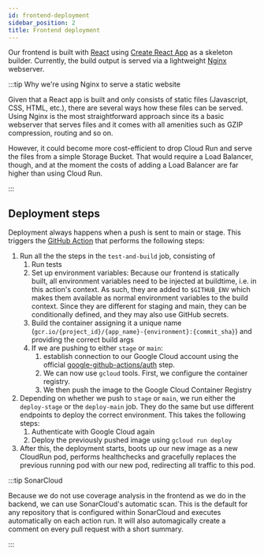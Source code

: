 ```yaml
---
id: frontend-deployment
sidebar_position: 2
title: Frontend deployment
---
```


Our frontend is built with [React](https://reactjs.org/) using [Create React App](https://create-react-app.dev/) as a
skeleton builder. Currently, the build output is served via a lightweight [Nginx](https://www.nginx.com/) webserver.

:::tip Why we're using Nginx to serve a static website

Given that a React app is built and only consists of static files (Javascript, CSS, HTML, etc.), there are several ways
how these files can be served. Using Nginx is the most straightforward approach since its a basic webserver that serves
files and it comes with all amenities such as GZIP compression, routing and so on.

However, it could become more cost-efficient to drop Cloud Run and serve the files from a simple Storage Bucket. That
would require a Load Balancer, though, and at the moment the costs of adding a Load Balancer are far higher than using
Cloud Run.

:::

## Deployment steps

Deployment always happens when a push is sent to main or stage. This triggers
the [GitHub Action](https://github.com/gipfeli-io/gipfeli-frontend/blob/main/.github/workflows/ci.yml) that
performs the following steps:

1. Run all the the steps in the `test-and-build` job, consisting of
    1. Run tests
    2. Set up environment variables: Because our frontend is statically built, all environment variables need to be
       injected at buildtime, i.e. in this action's context. As such, they are added to `$GITHUB_ENV` which makes them
       available as normal environment variables to the build context. Since they are different for staging and main,
       they can be conditionally defined, and they may also use GitHub secrets.
    4. Build the container assigning it a unique name (`gcr.io/{project_id}/{app_name}-{environment}:{commit_sha}`) and
       providing the correct build args
    5. If we are pushing to either `stage` or `main`:
        1. establish connection to our Google Cloud account using the
           official [google-github-actions/auth](https://github.com/google-github-actions/auth) step.
        2. We can now use `gcloud` tools. First, we configure the container registry.
        3. We then push the image to the Google Cloud Container Registry
2. Depending on whether we push to `stage` or `main`, we run either the `deploy-stage` or the `deploy-main` job. They do
   the same but use different endpoints to deploy the correct environment. This takes the following steps:
    1. Authenticate with Google Cloud again
    2. Deploy the previously pushed image using `gcloud run deploy`
3. After this, the deployment starts, boots up our new image as a new CloudRun pod, performs healthchecks and gracefully
   replaces the previous running pod with our new pod, redirecting all traffic to this pod.

:::tip SonarCloud

Because we do not use coverage analysis in the frontend as we do in the backend, we can use SonarCloud's automatic scan.
This is the default for any repository that is configured within SonarCloud and executes automatically on each action
run. It will also automagically create a comment on every pull request with a short summary.

:::